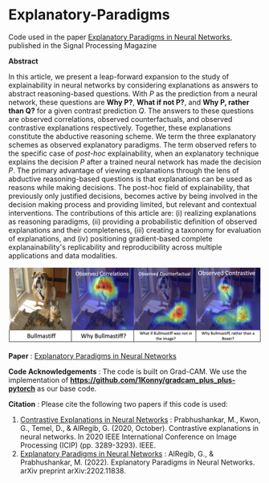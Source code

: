 # Explanatory-Paradigms
Code used in the paper [Explanatory Paradigms in Neural Networks](https://arxiv.org/abs/2202.11838), published in the Signal Processing Magazine

**Abstract** 

In this article, we present a leap-forward expansion to the study of explainability in neural networks by considering explanations as answers to abstract reasoning-based questions. With *P* as the prediction from a neural network, these questions are **Why P?**, **What if not P?**, and **Why P, rather than Q?** for a given contrast prediction *Q*. The answers to these questions are observed correlations, observed counterfactuals, and observed contrastive explanations respectively. Together, these explanations constitute the abductive reasoning scheme. We term the three explanatory schemes as observed explanatory paradigms. The term observed refers to the specific case of *post-hoc* explainability, when an explanatory technique explains the decision *P* after a trained neural network has made the decision *P*. The primary advantage of viewing explanations through the lens of abductive reasoning-based questions is that explanations can be used as reasons while making decisions. The post-hoc field of explainability, that previously only justified decisions, becomes active by being involved in the decision making process and providing limited, but relevant and contextual interventions. The contributions of this article are: (i) realizing explanations as reasoning paradigms, (ii) providing a probabilistic definition of observed explanations and their completeness, (iii) creating a taxonomy for evaluation of explanations, and (iv) positioning gradient-based complete explanainability's replicability and reproducibility across multiple applications and data modalities.

![Contrastive Explanations](Explanations.png) 

**Paper** : [Explanatory Paradigms in Neural Networks](https://arxiv.org/abs/2202.11838)

**Code Acknowledgements** :  The code is built on Grad-CAM. We use the implementation of **https://github.com/1Konny/gradcam_plus_plus-pytorch** as our base code. 

**Citation** : Please cite the following two papers if this code is used: 

1. [Contrastive Explanations in Neural Networks](https://arxiv.org/abs/2008.00178) : Prabhushankar, M., Kwon, G., Temel, D., & AlRegib, G. (2020, October). Contrastive explanations in neural networks. In 2020 IEEE International Conference on Image Processing (ICIP) (pp. 3289-3293). IEEE.
2. [Explanatory Paradigms in Neural Networks](https://arxiv.org/abs/2202.11838) : AlRegib, G., & Prabhushankar, M. (2022). Explanatory Paradigms in Neural Networks. arXiv preprint arXiv:2202.11838.
